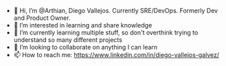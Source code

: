 - 👋 Hi, I’m @Arthian, Diego Vallejos. Currently SRE/DevOps. Formerly Dev and Product Owner.
- 👀 I’m interested in learning and share knowledge
- 🌱 I’m currently learning multiple stuff, so don't overthink trying to understand so many different projects
- 💞️ I’m looking to collaborate on anything I can learn
- 📫 How to reach me: https://www.linkedin.com/in/diego-vallejos-galvez/


